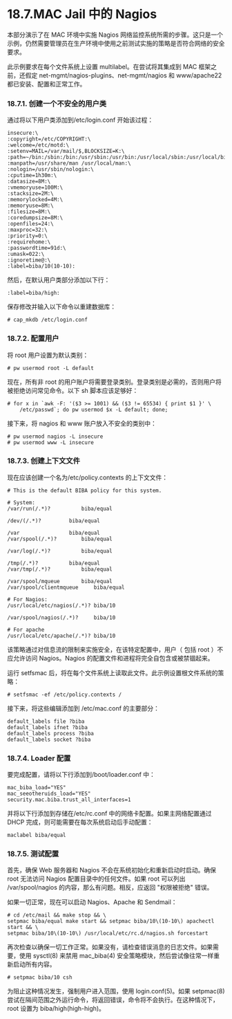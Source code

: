 # 18.7.MAC Jail 中的 Nagios


本部分演示了在 MAC 环境中实施 Nagios 网络监控系统所需的步骤。这只是一个示例，仍然需要管理员在生产环境中使用之前测试实施的策略是否符合网络的安全要求。

此示例要求在每个文件系统上设置 multilabel。在尝试将其集成到 MAC 框架之前，还假定 net-mgmt/nagios-plugins、net-mgmt/nagios 和 www/apache22 都已安装、配置和正常工作。

### 18.7.1. 创建一个不安全的用户类

通过将以下用户类添加到/etc/login.conf 开始该过程：

```
insecure:\
:copyright=/etc/COPYRIGHT:\
:welcome=/etc/motd:\
:setenv=MAIL=/var/mail/$,BLOCKSIZE=K:\
:path=~/bin:/sbin:/bin:/usr/sbin:/usr/bin:/usr/local/sbin:/usr/local/bin
:manpath=/usr/share/man /usr/local/man:\
:nologin=/usr/sbin/nologin:\
:cputime=1h30m:\
:datasize=8M:\
:vmemoryuse=100M:\
:stacksize=2M:\
:memorylocked=4M:\
:memoryuse=8M:\
:filesize=8M:\
:coredumpsize=8M:\
:openfiles=24:\
:maxproc=32:\
:priority=0:\
:requirehome:\
:passwordtime=91d:\
:umask=022:\
:ignoretime@:\
:label=biba/10(10-10):
```

然后，在默认用户类部分添加以下行：

```
:label=biba/high:
```

保存修改并输入以下命令以重建数据库：

```
# cap_mkdb /etc/login.conf
```

### 18.7.2. 配置用户

将 root 用户设置为默认类别：

```
# pw usermod root -L default
```

现在，所有非 root 的用户账户将需要登录类别。登录类别是必需的，否则用户将被拒绝访问常见命令。以下 sh 脚本应该足够好：

```
# for x in `awk -F: '($3 >= 1001) && ($3 != 65534) { print $1 }' \
	/etc/passwd`; do pw usermod $x -L default; done;
```

接下来，将 nagios 和 www 账户放入不安全的类别中：

```
# pw usermod nagios -L insecure
# pw usermod www -L insecure
```

### 18.7.3. 创建上下文文件

现在应该创建一个名为/etc/policy.contexts 的上下文文件：

```
# This is the default BIBA policy for this system.

# System:
/var/run(/.*)?			biba/equal

/dev/(/.*)?			biba/equal

/var				biba/equal
/var/spool(/.*)?		biba/equal

/var/log(/.*)?			biba/equal

/tmp(/.*)?			biba/equal
/var/tmp(/.*)?			biba/equal

/var/spool/mqueue		biba/equal
/var/spool/clientmqueue		biba/equal

# For Nagios:
/usr/local/etc/nagios(/.*)?	biba/10

/var/spool/nagios(/.*)?		biba/10

# For apache
/usr/local/etc/apache(/.*)?	biba/10
```

该策略通过对信息流的限制来实施安全，在该特定配置中，用户（ 包括 root ）不应允许访问 Nagios。Nagios 的配置文件和进程将完全自包含或被禁锢起来。

运行 setfsmac 后，将在每个文件系统上读取此文件。此示例设置根文件系统的策略：

```
# setfsmac -ef /etc/policy.contexts /
```

接下来，将这些编辑添加到 /etc/mac.conf 的主要部分：

```
default_labels file ?biba
default_labels ifnet ?biba
default_labels process ?biba
default_labels socket ?biba
```

### 18.7.4. Loader 配置

要完成配置，请将以下行添加到/boot/loader.conf 中：

```
mac_biba_load="YES"
mac_seeotheruids_load="YES"
security.mac.biba.trust_all_interfaces=1
```

并将以下行添加到存储在/etc/rc.conf 中的网络卡配置。如果主网络配置通过 DHCP 完成，则可能需要在每次系统启动后手动配置：

```
maclabel biba/equal
```

### 18.7.5. 测试配置

首先，确保 Web 服务器和 Nagios 不会在系统初始化和重新启动时启动。确保 root 无法访问 Nagios 配置目录中的任何文件。如果 root 可以列出 /var/spool/nagios 的内容，那么有问题。相反，应返回 "权限被拒绝" 错误。

如果一切正常，现在可以启动 Nagios、Apache 和 Sendmail：

```
# cd /etc/mail && make stop && \
setpmac biba/equal make start && setpmac biba/10\(10-10\) apachectl start && \
setpmac biba/10\(10-10\) /usr/local/etc/rc.d/nagios.sh forcestart
```

再次检查以确保一切工作正常。如果没有，请检查错误消息的日志文件。如果需要，使用 sysctl(8) 来禁用 mac_biba(4) 安全策略模块，然后尝试像往常一样重新启动所有内容。

```
# setpmac biba/10 csh
```

为阻止这种情况发生，强制用户进入范围，使用 login.conf(5)。如果 setpmac(8) 尝试在隔间范围之外运行命令，将返回错误，命令将不会执行。在这种情况下，root 设置为 biba/high(high-high)。
